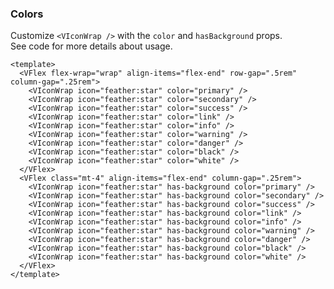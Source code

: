 ### Colors

Customize `<VIconWrap />` with the `color` and `hasBackground` props.  
See code for more details about usage.

<!--code-->

```vue
<template>
  <VFlex flex-wrap="wrap" align-items="flex-end" row-gap=".5rem" column-gap=".25rem">
    <VIconWrap icon="feather:star" color="primary" />
    <VIconWrap icon="feather:star" color="secondary" />
    <VIconWrap icon="feather:star" color="success" />
    <VIconWrap icon="feather:star" color="link" />
    <VIconWrap icon="feather:star" color="info" />
    <VIconWrap icon="feather:star" color="warning" />
    <VIconWrap icon="feather:star" color="danger" />
    <VIconWrap icon="feather:star" color="black" />
    <VIconWrap icon="feather:star" color="white" />
  </VFlex>
  <VFlex class="mt-4" align-items="flex-end" column-gap=".25rem">
    <VIconWrap icon="feather:star" has-background color="primary" />
    <VIconWrap icon="feather:star" has-background color="secondary" />
    <VIconWrap icon="feather:star" has-background color="success" />
    <VIconWrap icon="feather:star" has-background color="link" />
    <VIconWrap icon="feather:star" has-background color="info" />
    <VIconWrap icon="feather:star" has-background color="warning" />
    <VIconWrap icon="feather:star" has-background color="danger" />
    <VIconWrap icon="feather:star" has-background color="black" />
    <VIconWrap icon="feather:star" has-background color="white" />
  </VFlex>
</template>
```

<!--/code-->

<!--example-->

<div>
  <VFlex
  flex-wrap="wrap"
  align-items="flex-end"
  row-gap=".5rem"
  column-gap=".25rem"
>
    <VIconWrap icon="feather:star" color="primary" />
    <VIconWrap icon="feather:star" color="secondary" />
    <VIconWrap icon="feather:star" color="success" />
    <VIconWrap icon="feather:star" color="link" />
    <VIconWrap icon="feather:star" color="info" />
    <VIconWrap icon="feather:star" color="warning" />
    <VIconWrap icon="feather:star" color="danger" />
    <VIconWrap icon="feather:star" color="black" />
    <VIconWrap icon="feather:star" color="white" />
  </VFlex>
  <VFlex class="mt-4" align-items="flex-end" column-gap=".25rem">
    <VIconWrap icon="feather:star" has-background color="primary" />
    <VIconWrap icon="feather:star" has-background color="secondary" />
    <VIconWrap icon="feather:star" has-background color="success" />
    <VIconWrap icon="feather:star" has-background color="link" />
    <VIconWrap icon="feather:star" has-background color="info" />
    <VIconWrap icon="feather:star" has-background color="warning" />
    <VIconWrap icon="feather:star" has-background color="danger" />
    <VIconWrap icon="feather:star" has-background color="black" />
    <VIconWrap icon="feather:star" has-background color="white" />
  </VFlex>
</div>

<!--/example-->
